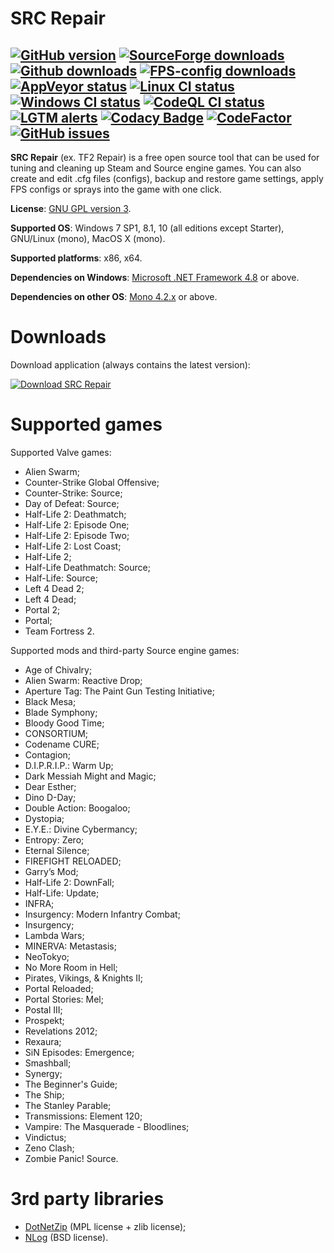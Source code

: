 # SRC Repair

[![GitHub version](https://img.shields.io/github/v/release/xvitaly/srcrepair?sort=semver&color=brightgreen&logo=git&logoColor=white)](https://github.com/xvitaly/srcrepair/releases)
[![SourceForge downloads](https://www.easycoding.org/files/images/sf_downloads.svg)](https://github.com/xvitaly/srcrepair/releases)
[![Github downloads](https://img.shields.io/github/downloads/xvitaly/srcrepair/total.svg?label=GH%20downloads&logo=github&logoColor=white)](https://github.com/xvitaly/srcrepair/releases)
[![FPS-config downloads](https://img.shields.io/github/downloads/EasyCoding/tf2cfgs/total.svg?label=FPS%20configs&logo=pinboard&logoColor=white)](https://github.com/xvitaly/srcrepair/releases)
[![AppVeyor status](https://ci.appveyor.com/api/projects/status/9r2yma3aab972blf?svg=true)](https://ci.appveyor.com/project/xvitaly/srcrepair)
[![Linux CI status](https://github.com/xvitaly/srcrepair/actions/workflows/linux.yml/badge.svg)](https://github.com/xvitaly/srcrepair/actions/workflows/linux.yml)
[![Windows CI status](https://github.com/xvitaly/srcrepair/actions/workflows/windows.yml/badge.svg)](https://github.com/xvitaly/srcrepair/actions/workflows/windows.yml)
[![CodeQL CI status](https://github.com/xvitaly/srcrepair/actions/workflows/codeql.yml/badge.svg)](https://github.com/xvitaly/srcrepair/actions/workflows/codeql.yml)
[![LGTM alerts](https://img.shields.io/lgtm/alerts/g/xvitaly/srcrepair.svg?logo=lgtm&logoWidth=18)](https://lgtm.com/projects/g/xvitaly/srcrepair/alerts/)
[![Codacy Badge](https://app.codacy.com/project/badge/Grade/6b72a874120140a399bcb296563967a0)](https://www.codacy.com/gh/xvitaly/srcrepair/dashboard)
[![CodeFactor](https://www.codefactor.io/repository/github/xvitaly/srcrepair/badge/dev)](https://www.codefactor.io/repository/github/xvitaly/srcrepair/overview/dev)
[![GitHub issues](https://img.shields.io/github/issues/xvitaly/srcrepair.svg?label=issues)](https://github.com/xvitaly/srcrepair/issues)
---

**SRC Repair** (ex. TF2 Repair) is a free open source tool that can be used for tuning and cleaning up Steam and Source
engine games. You can also create and edit .cfg files (configs), backup and restore game settings, apply FPS configs or
sprays into the game with one click.

**License**: [GNU GPL version 3](COPYING).

**Supported OS**: Windows 7 SP1, 8.1, 10 (all editions except Starter), GNU/Linux (mono), MacOS X (mono).

**Supported platforms**: x86, x64.

**Dependencies on Windows**: [Microsoft .NET Framework 4.8](https://dotnet.microsoft.com/download/dotnet-framework/net48) or above.

**Dependencies on other OS**: [Mono 4.2.x](http://www.mono-project.com/download/) or above.

# Downloads

Download application (always contains the latest version):

[![Download SRC Repair](https://www.easycoding.org/wp-content/uploads/download-now.png)](https://www.easycoding.org/files/srcrepair_latest.exe)

# Supported games

Supported Valve games:

  * Alien Swarm;
  * Counter-Strike Global Offensive;
  * Counter-Strike: Source;
  * Day of Defeat: Source;
  * Half-Life 2: Deathmatch;
  * Half-Life 2: Episode One;
  * Half-Life 2: Episode Two;
  * Half-Life 2: Lost Coast;
  * Half-Life 2;
  * Half-Life Deathmatch: Source;
  * Half-Life: Source;
  * Left 4 Dead 2;
  * Left 4 Dead;
  * Portal 2;
  * Portal;
  * Team Fortress 2.

Supported mods and third-party Source engine games:

  * Age of Chivalry;
  * Alien Swarm: Reactive Drop;
  * Aperture Tag: The Paint Gun Testing Initiative;
  * Black Mesa;
  * Blade Symphony;
  * Bloody Good Time;
  * CONSORTIUM;
  * Codename CURE;
  * Contagion;
  * D.I.P.R.I.P.: Warm Up;
  * Dark Messiah Might and Magic;
  * Dear Esther;
  * Dino D-Day;
  * Double Action: Boogaloo;
  * Dystopia;
  * E.Y.E.: Divine Cybermancy;
  * Entropy: Zero;
  * Eternal Silence;
  * FIREFIGHT RELOADED;
  * Garry’s Mod;
  * Half-Life 2: DownFall;
  * Half-Life: Update;
  * INFRA;
  * Insurgency: Modern Infantry Combat;
  * Insurgency;
  * Lambda Wars;
  * MINERVA: Metastasis;
  * NeoTokyo;
  * No More Room in Hell;
  * Pirates, Vikings, & Knights II;
  * Portal Reloaded;
  * Portal Stories: Mel;
  * Postal III;
  * Prospekt;
  * Revelations 2012;
  * Rexaura;
  * SiN Episodes: Emergence;
  * Smashball;
  * Synergy;
  * The Beginner's Guide;
  * The Ship;
  * The Stanley Parable;
  * Transmissions: Element 120;
  * Vampire: The Masquerade - Bloodlines;
  * Vindictus;
  * Zeno Clash;
  * Zombie Panic! Source.

# 3rd party libraries

  * [DotNetZip](https://github.com/haf/DotNetZip.Semverd) (MPL license + zlib license);
  * [NLog](https://github.com/NLog/NLog) (BSD license).
